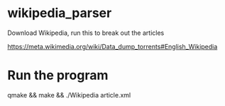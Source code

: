 # wikipedia_parser
Download Wikipedia, run this to break out the articles

https://meta.wikimedia.org/wiki/Data_dump_torrents#English_Wikipedia

# Run the program

qmake && make && ./Wikipedia article.xml

